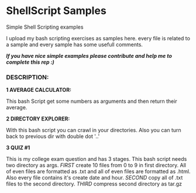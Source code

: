 # ShellScript Samples

Simple Shell Scripting examples

I upload my bash scripting exercises as samples here. every file is related to a sample and every sample has some usefull comments.

***If you have nice simple examples please contribute and help me to complete this rep :)***

### DESCRIPTION:

**1 AVERAGE CALCULATOR:**

This bash Script get some numbers as arguments and then return their average.


**2 DIRECTORY EXPLORER:**

With this bash script you can crawl in your directories. Also you can turn back to previous dir with double dot '..'


**3 QUIZ #1**

This is my college exam question and has 3 stages. This bash script needs two directory as args. 
*FIRST* create 10 files from 0 to 9 in first directory. All of even files are formatted as .txt and all of even files are formatted as .html. Also every file contains it's create date and hour. 
*SECOND* copy all of .txt files to the second directory. 
*THIRD* compress second directory as tar.gz